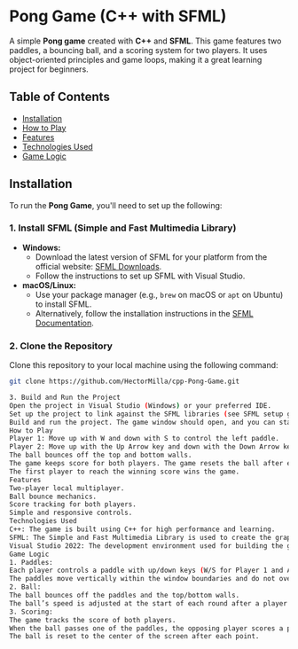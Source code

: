 # Pong Game (C++ with SFML)

A simple **Pong game** created with **C++** and **SFML**. This game features two paddles, a bouncing ball, and a scoring system for two players. It uses object-oriented principles and game loops, making it a great learning project for beginners.

## Table of Contents
- [Installation](#installation)
- [How to Play](#how-to-play)
- [Features](#features)
- [Technologies Used](#technologies-used)
- [Game Logic](#game-logic)

## Installation

To run the **Pong Game**, you'll need to set up the following:

### 1. **Install SFML (Simple and Fast Multimedia Library)**
   - **Windows:**
     - Download the latest version of SFML for your platform from the official website: [SFML Downloads](https://www.sfml-dev.org/download.php).
     - Follow the instructions to set up SFML with Visual Studio.
   - **macOS/Linux:**
     - Use your package manager (e.g., `brew` on macOS or `apt` on Ubuntu) to install SFML.
     - Alternatively, follow the installation instructions in the [SFML Documentation](https://www.sfml-dev.org/tutorials/2.5/).

### 2. **Clone the Repository**
   Clone this repository to your local machine using the following command:
   ```bash
   git clone https://github.com/HectorMilla/cpp-Pong-Game.git

3. Build and Run the Project
Open the project in Visual Studio (Windows) or your preferred IDE.
Set up the project to link against the SFML libraries (see SFML setup guide for more details).
Build and run the project. The game window should open, and you can start playing!
How to Play
Player 1: Move up with W and down with S to control the left paddle.
Player 2: Move up with the Up Arrow key and down with the Down Arrow key to control the right paddle.
The ball bounces off the top and bottom walls.
The game keeps score for both players. The game resets the ball after each point.
The first player to reach the winning score wins the game.
Features
Two-player local multiplayer.
Ball bounce mechanics.
Score tracking for both players.
Simple and responsive controls.
Technologies Used
C++: The game is built using C++ for high performance and learning.
SFML: The Simple and Fast Multimedia Library is used to create the graphical window and handle game rendering.
Visual Studio 2022: The development environment used for building the game on Windows.
Game Logic
1. Paddles:
Each player controls a paddle with up/down keys (W/S for Player 1 and Arrow Keys for Player 2).
The paddles move vertically within the window boundaries and do not overlap the top or bottom walls.
2. Ball:
The ball bounces off the paddles and the top/bottom walls.
The ball’s speed is adjusted at the start of each round after a player scores.
3. Scoring:
The game tracks the score of both players.
When the ball passes one of the paddles, the opposing player scores a point.
The ball is reset to the center of the screen after each point.

